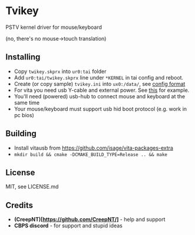 # Tvikey

PSTV kernel driver for mouse/keyboard

(no, there's no mouse->touch translation)

## Installing
* Copy `twikey.skprx` into `ur0:tai` folder
* Add `ur0:tai/twikey.skprx` line under `*KERNEL` in tai config and reboot.
* Create (or copy sample) `tvikey.ini` into `ux0:/data/`, see [config format](CONFIG.md)
* For vita you need usb Y-cable and external power. See [this](https://github.com/isage/vita-usb-ether#hardware) for example.
* You'll need (powered) usb-hub to connect mouse and keyboard at the same time
* Your mouse/keyboard must support usb hid boot protocol (e.g. work in pc bios)

## Building

* Install vitausb from https://github.com/isage/vita-packages-extra
* `mkdir build && cmake -DCMAKE_BUILD_TYPE=Release .. && make`

## License

MIT, see LICENSE.md

## Credits

* **(CreepNT)[https://github.com/CreepNT/]** - help and support
* **CBPS discord** - for support and stupid ideas
